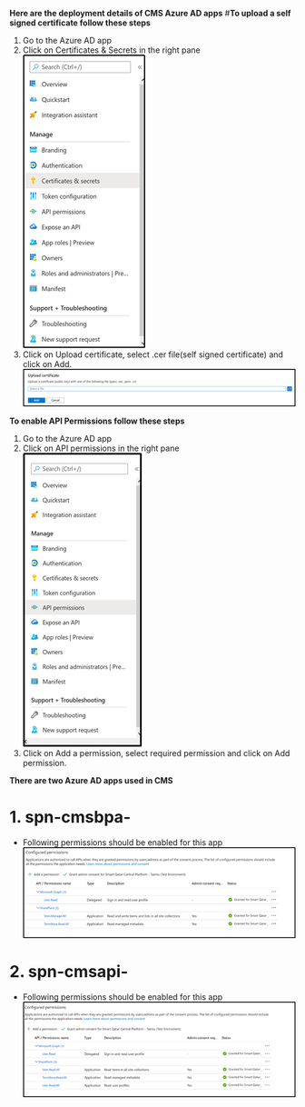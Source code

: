 **Here are the deployment details of CMS Azure AD apps**
#**To upload a self signed certificate follow these steps**
1. Go to the Azure AD app
1. Click on Certificates & Secrets in the right pane
    ![image.png](/.attachments/image-240b8246-62a1-4e8d-848d-badd18d43df4.png)
1. Click on Upload certificate, select .cer file(self signed certificate) and click on Add.
    ![image.png](/.attachments/image-8ea316ad-d02c-4597-a45a-d33edd3973c2.png)


**To enable API Permissions follow these steps**
1. Go to the Azure AD app
1. Click on API permissions in the right pane
    ![image.png](/.attachments/image-2e593bd0-dc4c-4236-909e-c578c3779185.png)
1. Click on Add a permission, select required permission and click on Add permission.

**There are two Azure AD apps used in CMS**
# 1. spn-cmsbpa-<env>
- Following permissions should be enabled for this app 
  ![image.png](/.attachments/image-caed65b8-f0a1-4123-8302-662e23580f0e.png)
# 2. spn-cmsapi-<env>
- Following permissions should be enabled for this app 
  ![image.png](/.attachments/image-9cc120e1-0530-4ed0-8749-1f05da542310.png)